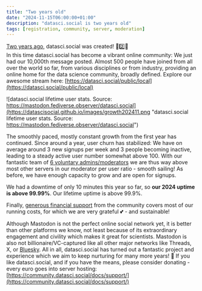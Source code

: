 ```yaml
---
title: "Two years old"
date: "2024-11-15T06:00:00+01:00"
description: "datasci.social is two years old"
tags: [registration, community, server, moderation]
---
```


[Two years ago](https://datasci.social/@mszll/109363241516092529), datasci.social was created! 🥳2️⃣🎂  
In this time datasci.social has become a vibrant online community: We just had our 10,000th message posted. Almost 500 people have joined from all over the world so far, from various disciplines or from industry, providing an online home for the data science community, broadly defined. Explore our awesome stream here: [https://datasci.social/public/local](https://datasci.social/public/local) 

![datasci.social lifetime user stats. Source: https://mastodon.fediverse.observer/datasci.social](https://datascisocial.github.io/images/growth202411.png "datasci.social lifetime user stats. Source: https://mastodon.fediverse.observer/datasci.social")

The smoothly paced, mostly constant growth from the first year has continued. Since around a year, user churn has stabilized: We have on average around 3 new signups per week and 3 people becoming inactive, leading to a steady active user number somewhat above 100. With our fantastic team of [6 voluntary admins/moderators](https://community.datasci.social/docs/moderation/#team) we are thus way above most other servers in our moderator per user ratio - smooth sailing! As before, we have enough capacity to grow and are open for signups.

We had a downtime of only 10 minutes this year so far, so **our 2024 uptime is above 99.99%**. Our lifetime uptime is above 99.9%. 

Finally, [generous financial support](https://community.datasci.social/docs/support/#supporters) from the community covers most of our running costs, for which we are very grateful 💕 - and sustainable! 

Although Mastodon is not the perfect online social network yet, it is better than other platforms we know, not least because of its extraordinary engagement and civility which makes it great for scientists. Mastodon is also not billionaire/VC-captured like all other major networks like Threads, X, or [Bluesky](https://pluralistic.net/2024/11/02/ulysses-pact/#tie-yourself-to-a-federated-mast). All in all, datasci.social has turned out a fantastic project and experience which we aim to keep nurturing for many more years! 🌱 If you like datasci.social, and if you have the means, please consider donating - every euro goes into server hosting: [https://community.datasci.social/docs/support/](https://community.datasci.social/docs/support/)
